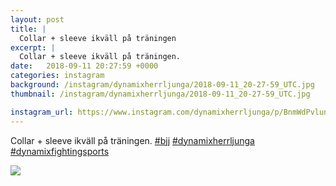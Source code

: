 ```yaml
---
layout: post
title: |
  Collar + sleeve ikväll på träningen
excerpt: |
  Collar + sleeve ikväll på träningen.   
date:   2018-09-11 20:27:59 +0000
categories: instagram
background: /instagram/dynamixherrljunga/2018-09-11_20-27-59_UTC.jpg
thumbnail: /instagram/dynamixherrljunga/2018-09-11_20-27-59_UTC.jpg

instagram_url: https://www.instagram.com/dynamixherrljunga/p/BnmWdPvlunK
---
```

Collar + sleeve ikväll på träningen. [#bjj](https://www.instagram.com/explore/tags/bjj/) [#dynamixherrljunga](https://www.instagram.com/explore/tags/dynamixherrljunga/) [#dynamixfightingsports](https://www.instagram.com/explore/tags/dynamixfightingsports/)



<img src='/www-dynamix-herrljunga/instagram/dynamixherrljunga/2018-09-11_20-27-59_UTC.jpg' class='img-fluid' />
